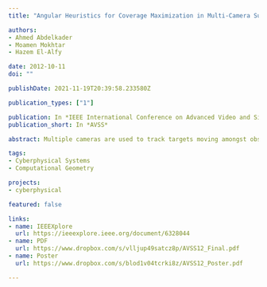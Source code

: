 ```yaml
---
title: "Angular Heuristics for Coverage Maximization in Multi-Camera Surveillance"

authors:
- Ahmed Abdelkader
- Moamen Mokhtar
- Hazem El-Alfy

date: 2012-10-11
doi: ""

publishDate: 2021-11-19T20:39:58.233580Z

publication_types: ["1"]

publication: In *IEEE International Conference on Advanced Video and Signal-Based Surveillance*
publication_short: In *AVSS*

abstract: Multiple cameras are used to track targets moving amongst obstacles. Surveillance video streamed from a top-view camera is processed to control the orientation of multiple pan-tilt-zoom cameras to cover as many targets as possible at high resolutions. The problem of maximizing the number of covered targets with a set of cameras has been shown to be computationally expensive and hence, several approximations have been suggested in the literature. We develop our own ones, compare them to some existing approaches by extensive simulation and show their superiority. Our new heuristics make an attempt at continuous panning that is needed when moving to real world experimentation to achieve seamless target tracking.

tags:
- Cyberphysical Systems
- Computational Geometry

projects:
- cyberphysical

featured: false

links:
- name: IEEEXplore
  url: https://ieeexplore.ieee.org/document/6328044
- name: PDF
  url: https://www.dropbox.com/s/vlljup49satcz8p/AVSS12_Final.pdf
- name: Poster
  url: https://www.dropbox.com/s/blod1v04tcrki8z/AVSS12_Poster.pdf

---
```

